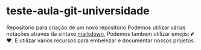 # teste-aula-git-universidade
Repositório para criação de um novo repositório 
Podemos utilizar várias notações atraves da sintaxe [markdown](https://www.markdownguide.org/basic-syntax/),
Podemos tambem utilizar emojis: 💕❤.
E utilizar vários recursos para embelezar e documentar nossos projetos.
